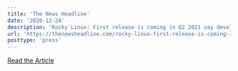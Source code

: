 ```yaml
---
title: 'The News Headline'
date: '2020-12-24'
description: 'Rocky Linux: First release is coming in Q2 2021 say developers | | The News Headline'
url: 'https://thenewsheadline.com/rocky-linux-first-release-is-coming-in-q2-2021-say-developers/'
posttype: 'press'
---
```


[Read the Article](https://thenewsheadline.com/rocky-linux-first-release-is-coming-in-q2-2021-say-developers/)
